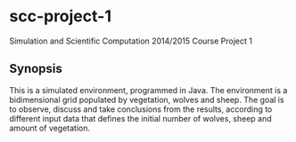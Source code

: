 scc-project-1
===========

Simulation and Scientific Computation 2014/2015 Course Project 1

## Synopsis

This is a simulated environment, programmed in Java. The environment is a bidimensional grid populated by vegetation, wolves
and sheep.
The goal is to observe, discuss and take conclusions from the results, according to different input data that defines the initial number of wolves, sheep
and amount of vegetation.
